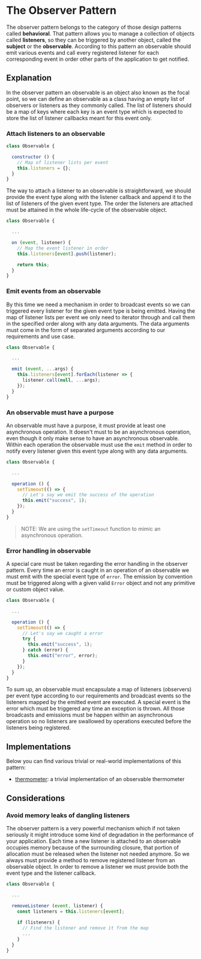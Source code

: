 # The Observer Pattern #

The observer pattern belongs to the category of those design patterns called **behavioral**. That pattern allows you to manage a collection of objects called **listeners**, so they can be triggered by another object, called the **subject** or the **observable**. According to this pattern an observable should emit various events and call every registered listener for each corresponding event in order other parts of the application to get notified.

## Explanation ##

In the observer pattern an observable is an object also known as the focal point, so we can define an observable as a class having an empty list of observers or listeners as they commonly called. The list of listeners should be a map of keys where each key is an event type which is expected to store the list of listener callbacks meant for this event only.

### Attach listeners to an observable ###

```javascript
class Observable {

  constructor () {
    // Map of listener lists per event
    this.listeners = {};
  }
}
```

The way to attach a listener to an observable is straightforward, we should provide the event type along with the listener callback and append it to the list of listeners of the given event type. The order the listeners are attached must be attained in the whole life-cycle of the observable object.

```javascript
class Observable {

  ...

  on (event, listener) {
    // Map the event listener in order
    this.listeners[event].push(listener);

    return this;
  }
}
```

### Emit events from an observable ###

By this time we need a mechanism in order to broadcast events so we can triggered every listener for the given event type is being emitted. Having the map of listener lists per event we only need to iterator through and call them in the specified order along with any data arguments. The data arguments must come in the form of separated arguments according to our requirements and use case.

```javascript
class Observable {

  ...

  emit (event, ...args) {
    this.listeners[event].forEach(listener => {
      listener.call(null, ...args);
    });
  }
} 
```

### An observable must have a purpose ###

An observable must have a purpose, it must provide at least one asynchronous operation. It doesn't must to be an asynchronous operation, even though it only make sense to have an asynchronous observable. Within each operation the observable must use the `emit` method in order to notify every listener given this event type along with any data arguments.

```javascript
class Observable {

  ...

  operation () {
    setTimeout(() => {
      // Let's say we emit the success of the operation
      this.emit("success", 1);
    });
  }
}
```

> NOTE: We are using the `setTimeout` function to mimic an asynchronous operation.

### Error handling in observable ###

A special care must be taken regarding the error handling in the observer pattern. Every time an error is caught in an operation of an observable we must emit with the special event type of `error`. The emission by convention must be triggered along with a given valid `Error` object and not any primitive or custom object value.

```javascript
class Observable {

  ...

  operation () {
    setTimeout(() => {
      // Let's say we caught a error
      try {
        this.emit("success", 1);
      } catch (error) {
        this.emit("error", error);
      }
    });
  }
}
```

To sum up, an observable must encapsulate a map of listeners (observers) per event type according to our requirements and broadcast events so the listeners mapped by the emitted event are executed. A special event is the error which must be triggered any time an exception is thrown. All those broadcasts and emissions must be happen within an asynchronous operation so no listeners are swallowed by operations executed before the listeners being registered.

## Implementations ##

Below you can find various trivial or real-world implementations of this pattern:

* [thermometer](thermometer.js): a trivial implementation of an observable thermometer

## Considerations ##

### Avoid memory leaks of dangling listeners ###

The observer pattern is a very powerful mechanism which if not taken seriously it might introduce some kind of degradation in the performance of your application. Each time a new listener is attached to an observable occupies memory because of the surrounding closure, that portion of allocation must be released when the listener not needed anymore. So we always must provide a method to remove registered listener from an observable object. In order to remove a listener we must provide both the event type and the listener callback.

```javascript
class Observable {

  ...

  removeListener (event, listener) {
    const listeners = this.listeners[event];
    
    if (listeners) {
      // Find the listener and remove it from the map
      ...
    }
  }
}
```